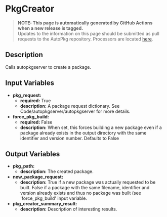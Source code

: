 # PkgCreator

> **NOTE: This page is automatically generated by GitHub Actions when a new release is tagged.**<br />Updates to the information on this page should be submitted as pull requests to the AutoPkg repository. Processors are located [here](https://github.com/autopkg/autopkg/tree/master/Code/autopkglib).
## Description
Calls autopkgserver to create a package.

## Input Variables
- **pkg\_request:**
    - **required:** True
    - **description:** A package request dictionary. See Code/autopkgserver/autopkgserver for more details.
- **force\_pkg\_build:**
    - **required:** False
    - **description:** When set, this forces building a new package even if a package already exists in the output directory with the same identifier and version number. Defaults to False

## Output Variables
- **pkg\_path:**
    - **description:** The created package.
- **new\_package\_request:**
    - **description:** True if a new package was actually requested to be built. False if a package with the same filename, identifier and version already exists and thus no package was built (see 'force\_pkg\_build' input variable.
- **pkg\_creator\_summary\_result:**
    - **description:** Description of interesting results.



